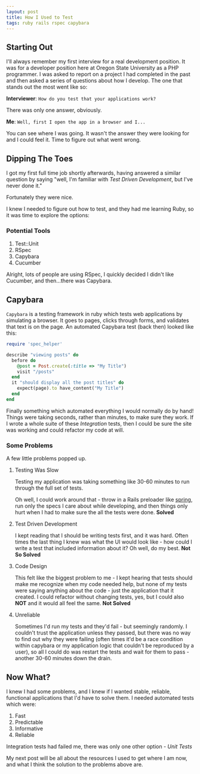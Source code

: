 ```yaml
---
layout: post
title: How I Used to Test
tags: ruby rails rspec capybara
---
```


## Starting Out

I'll always remember my first interview for a real development position. It was
for a developer position here at Oregon State University as a PHP programmer. I was
asked to report on a project I had completed in the past and then asked a series
of questions about how I develop. The one that stands out the most went like so:

**Interviewer**: `How do you test that your applications work?`

There was only one answer, obviously.

**Me**: `Well, first I open the app in a browser and I...`

You can see where I was going. It wasn't the answer they were looking for and I
could feel it. Time to figure out what went wrong.

## Dipping The Toes

I got my first full time job shortly afterwards, having answered a similar question by saying "well, I'm familiar with *Test Driven Development*, but I've never done it."

Fortunately they were nice.

I knew I needed to figure out how to test, and they had me learning Ruby, so it
was time to explore the options:


### Potential Tools 

1. Test::Unit
1. RSpec
1. Capybara
1. Cucumber

Alright, lots of people are using RSpec, I quickly decided I didn't like
Cucumber, and then...there was Capybara.

## Capybara

`Capybara` is a testing framework in ruby which tests web applications by
simulating a browser. It goes to pages, clicks through forms, and validates that
text is on the page. An automated Capybara test (back then) looked like this:

```ruby
require 'spec_helper'

describe "viewing posts" do
  before do
    @post = Post.create(:title => "My Title")
    visit "/posts"
  end
  it "should display all the post titles" do
    expect(page).to have_content("My Title")
  end
end
```

Finally something which automated everything I would normally do by hand! Things
were taking seconds, rather than minutes, to make sure they work. If I wrote a
whole suite of these *Integration* tests, then I could be sure the site was
working and could refactor my code at will.

### Some Problems

A few little problems popped up.

1. Testing Was Slow
   
     Testing my application was taking something like 30-60 minutes to run through
the full set of tests.

     Oh well, I could work around that - throw in a Rails preloader like
[spring](https://github.com/rails/spring), run only the specs I care about while
developing, and then things only hurt when I had to make sure the all the tests
were done. **Solved**

2. Test Driven Development
   
     I kept reading that I should be writing tests first, and it was hard. Often
times the last thing I knew was what the UI would look like - how could I write
a test that included information about it? Oh well, do my best. **Not So
Solved**

3. Code Design

     This felt like the biggest problem to me - I kept hearing that tests should
make me recognize when my code needed help, but none of my tests were saying
anything about the code - just the application that it created. I could refactor
without changing tests, yes, but I could also **NOT** and it would all feel the
same. **Not Solved**

4. Unreliable

     Sometimes I'd run my tests and they'd fail - but seemingly randomly. I
couldn't trust the application unless they passed, but there was no way to find
out why they were failing (often times it'd be a race condition within capybara
or my application logic that couldn't be reproduced by a user), so all I could
do was restart the tests and wait for them to pass - another 30-60 minutes down
the drain.

## Now What?

I knew I had some problems, and I knew if I wanted stable, reliable, functional
applications that I'd have to solve them. I needed automated tests which were:

1. Fast
2. Predictable
3. Informative
4. Reliable

Integration tests had failed me, there was only one other option - *Unit Tests*

My next post will be all about the resources I used to get where I am now, and
what I think the solution to the problems above are.
